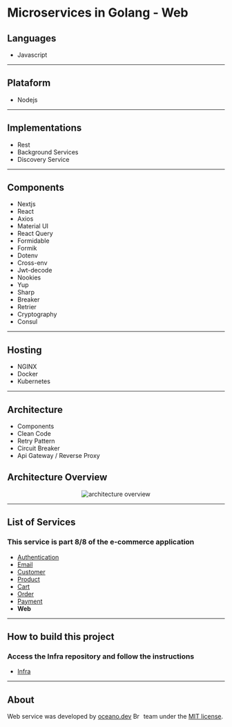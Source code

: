 # **Microservices in Golang - Web**

## Languages

- Javascript

---

## Plataform

- Nodejs

---

## Implementations

- Rest
- Background Services
- Discovery Service

---

## Components

- Nextjs
- React
- Axios
- Material UI
- React Query
- Formidable
- Formik
- Dotenv
- Cross-env
- Jwt-decode
- Nookies
- Yup
- Sharp
- Breaker
- Retrier
- Cryptography
- Consul

---

## Hosting

- NGINX
- Docker
- Kubernetes

---

## Architecture

- Components
- Clean Code
- Retry Pattern
- Circuit Breaker
- Api Gateway / Reverse Proxy

###

## Architecture Overview

<p align="center">
    <img alt="architecture overview" src="https://github.com/JohnSalazar/microservices-go-web/assets/16736914/8e8cbb80-73c0-4014-ae9f-0f8fedce847f" />
</p>

---

## List of Services

### This service is part 8/8 of the e-commerce application

- [Authentication](https://github.com/JohnSalazar/microservices-go-authentication)
- [Email](https://github.com/JohnSalazar/microservices-go-email)
- [Customer](https://github.com/JohnSalazar/microservices-go-customer)
- [Product](https://github.com/JohnSalazar/microservices-go-product)
- [Cart](https://github.com/JohnSalazar/microservices-go-cart)
- [Order](https://github.com/JohnSalazar/microservices-go-order)
- [Payment](https://github.com/JohnSalazar/microservices-go-payment)
- **Web**

---

## How to build this project

### Access the Infra repository and follow the instructions

- [Infra](https://github.com/JohnSalazar/microservices-go-infra)

---

## About

Web service was developed by [oceano.dev](https://oceano.dev/) <img alt="Brasil" src="https://github.com/JohnSalazar/microservices-go-web/assets/16736914/10cf2f14-1352-4cd4-ba33-01509f4b0d5d" width="20" height="14" /> team under the [MIT license](LICENSE).
